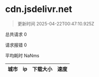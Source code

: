 
  # cdn.jsdelivr.net

  > 更新时间 2025-04-22T00:47:10.925Z
  
  总共请求 0

  请求报错 0

  平均耗时 NaNms

|城市|ip|下载大小|速度|
|-----|----------|---|---|

  
